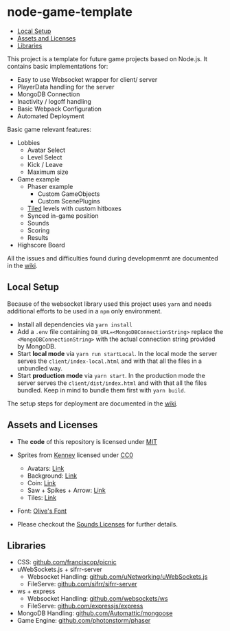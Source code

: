 # node-game-template

 * [Local Setup](#local-setup)
 * [Assets and Licenses](#assets-and-licenses)
 * [Libraries](#libraries)

This project is a template for future game projects based on Node.js.
It contains basic implementations for:
 * Easy to use Websocket wrapper for client/ server
 * PlayerData handling for the server
 * MongoDB Connection
 * Inactivity / logoff handling
 * Basic Webpack Configuration
 * Automated Deployment

Basic game relevant features:
 * Lobbies
    * Avatar Select
    * Level Select
    * Kick / Leave
    * Maximum size
 * Game example
    * Phaser example
        * Custom GameObjects
        * Custom ScenePlugins
    * [Tiled](https://www.mapeditor.org/) levels with custom hitboxes
    * Synced in-game position
    * Sounds
    * Scoring
    * Results
 * Highscore Board

All the issues and difficulties found during developmenmt are documented in the [wiki](https://github.com/H0rn0chse/node-game-template/wiki).

## Local Setup
Because of the websocket library used this project uses `yarn` and needs additional efforts to be used in a `npm` only environment.

 * Install all dependencies via `yarn install`
 * Add a `.env` file containing `DB_URL=<MongoDBConnectionString>` replace the `<MongoDBConnectionString>` with the actual connection string provided by MongoDB.
 * Start __local mode__ via `yarn run startLocal`. In the local mode the server serves the `client/index-local.html` and with that all the files in a unbundled way.
 * Start __production mode__ via `yarn start`. In the production mode the server serves the `client/dist/index.html` and with that all the files bundled. Keep in mind to bundle them first with `yarn build`.

The setup steps for deployment are documented in the [wiki](https://github.com/H0rn0chse/node-game-template/wiki).
## Assets and Licenses
* The **code** of this repository is licensed under [MIT](https://opensource.org/licenses/MIT)
* Sprites from [Kenney](www.kenney.nl) licensed under [CC0](http://creativecommons.org/publicdomain/zero/1.0/)
    * Avatars: [Link](https://www.kenney.nl/assets/animal-pack-redux)
    * Background: [Link](https://www.kenney.nl/assets/background-elements)
    * Coin: [Link](https://www.kenney.nl/assets/jumper-pack)
    * Saw + Spikes + Arrow: [Link](https://www.kenney.nl/assets/platformer-pack-industrial)
    * Tiles: [Link](https://www.kenney.nl/assets/platformer-art-extended-tileset)

* Font: [Olive's Font](https://www.1001freefonts.com/olive-s-font.font)
* Please checkout the [Sounds Licenses](./client/assets/sound/License.md) for further details.

## Libraries
 * CSS: [github.com/franciscop/picnic](https://github.com/franciscop/picnic)
 * uWebSockets.js + sifrr-server
    * Websocket Handling: [github.com/uNetworking/uWebSockets.js](https://github.com/uNetworking/uWebSockets.js)
    * FileServe: [github.com/sifrr/sifrr-server](https://github.com/sifrr/sifrr/tree/master/packages/server/sifrr-server)
 * ws + express
    * Websocket Handling: [github.com/websockets/ws](https://github.com/websockets/ws)
    * FileServe: [github.com/expressjs/express](https://github.com/expressjs/express)
 * MongoDB Handling: [github.com/Automattic/mongoose](https://github.com/Automattic/mongoose)
 * Game Engine: [github.com/photonstorm/phaser](https://github.com/photonstorm/phaser)

